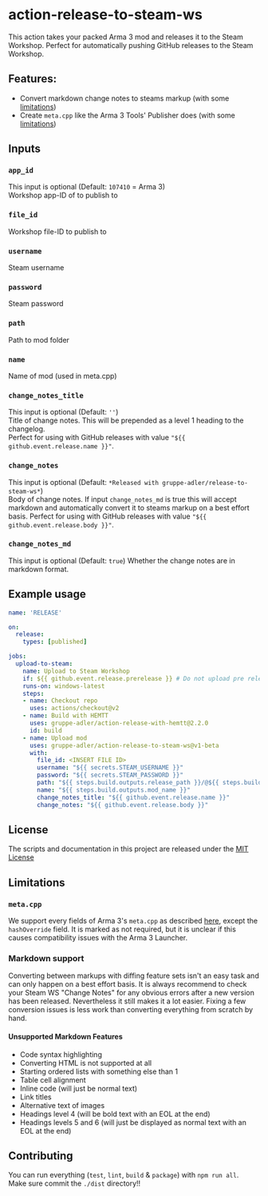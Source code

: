 # action-release-to-steam-ws

This action takes your packed Arma 3 mod and releases it to the Steam Workshop. Perfect for automatically pushing GitHub releases to the Steam Workshop.

## Features:
- Convert markdown change notes to steams markup (with some [limitations](#markdown-support))
- Create `meta.cpp` like the Arma 3 Tools' Publisher does (with some [limitations](#meta-cpp))

## Inputs

### `app_id`
This input is optional (Default: `107410` = Arma 3)  
Workshop app-ID of to publish to

### `file_id`
Workshop file-ID to publish to

### `username`
Steam username

### `password`
Steam password

### `path`
Path to mod folder

### `name`
Name of mod (used in meta.cpp)

### `change_notes_title`
This input is optional (Default: `''`)  
Title of change notes. This will be prepended as a level 1 heading to the changelog.  
Perfect for using with GitHub releases with value `"${{ github.event.release.name }}"`.

### `change_notes`
This input is optional (Default: `*Released with gruppe-adler/release-to-steam-ws*`)  
Body of change notes. If input `change_notes_md` is true this will accept markdown and automatically convert it to steams markup on a best effort basis.
Perfect for using with GitHub releases with value `"${{ github.event.release.body }}"`.

### `change_notes_md`
This input is optional (Default: `true`)
Whether  the change notes are in markdown format.

## Example usage

```yaml
name: 'RELEASE'

on:
  release:
    types: [published]

jobs:
  upload-to-steam:
    name: Upload to Steam Workshop
    if: ${{ github.event.release.prerelease }} # Do not upload pre releases
    runs-on: windows-latest
    steps:
    - name: Checkout repo
      uses: actions/checkout@v2
    - name: Build with HEMTT
      uses: gruppe-adler/action-release-with-hemtt@2.2.0
      id: build
    - name: Upload mod
      uses: gruppe-adler/action-release-to-steam-ws@v1-beta
      with:
        file_id: <INSERT FILE ID>
        username: "${{ secrets.STEAM_USERNAME }}"
        password: "${{ secrets.STEAM_PASSWORD }}"
        path: "${{ steps.build.outputs.release_path }}/@${{ steps.build.outputs.mod_name }}"
        name: "${{ steps.build.outputs.mod_name }}"
        change_notes_title: "${{ github.event.release.name }}"
        change_notes: "${{ github.event.release.body }}"

```

## License
The scripts and documentation in this project are released under the [MIT License](LICENSE)

## Limitations

### `meta.cpp`
We support every fields of Arma 3's `meta.cpp` as described [here](https://community.bistudio.com/wiki/Arma_3:_meta.cpp), except the `hashOverride` field. It is marked as not required, but it is unclear if this causes compatibility issues with the Arma 3 Launcher.

### Markdown support
Converting between markups with diffing feature sets isn't an easy task and can only happen on a best effort basis. It is always recommend to check your Steam WS "Change Notes" for any obvious errors after a new version has been released. Nevertheless it still makes it a lot easier. Fixing a few conversion issues is less work than converting everything from scratch by hand.  

#### Unsupported Markdown Features
- Code syntax highlighting
- Converting HTML is not supported at all
- Starting ordered lists with something else than 1
- Table cell alignment
- Inline code (will just be normal text)
- Link titles
- Alternative text of images
- Headings level 4 (will be bold text with an EOL at the end)
- Headings levels 5 and 6 (will just be displayed as normal text with an EOL at the end)

## Contributing
You can run everything (`test`, `lint`, `build` & `package`) with `npm run all`.  
Make sure commit the `./dist` directory!!
